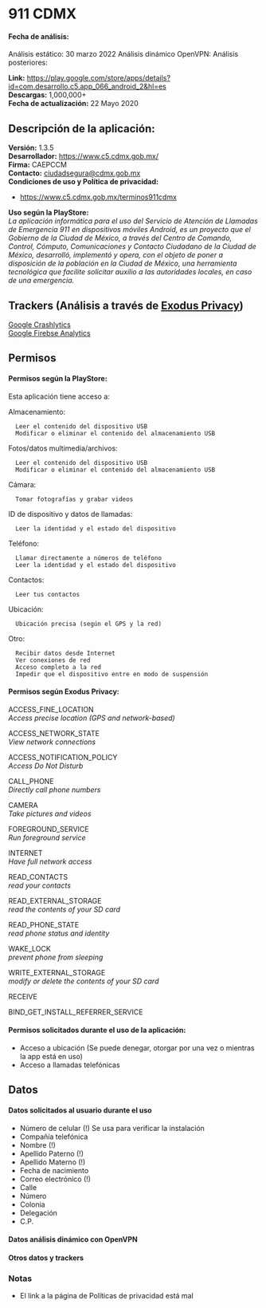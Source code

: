 # 911 CDMX
#### Fecha de análisis:
Análisis estático: 30 marzo 2022
Análisis dinámico OpenVPN:
Análisis posteriores:

**Link:** https://play.google.com/store/apps/details?id=com.desarrollo.c5.app_066_android_2&hl=es       
**Descargas:** 1,000,000+   
**Fecha de actualización:** 22 Mayo 2020

## Descripción de la aplicación:
**Versión:** 1.3.5   
**Desarrollador:** https://www.c5.cdmx.gob.mx/   
**Firma:** CAEPCCM    
**Contacto:** ciudadsegura@cdmx.gob.mx   
**Condiciones de uso y Política de privacidad:**  
- https://www.c5.cdmx.gob.mx/terminos911cdmx    

**Uso según la PlayStore:**       
*La aplicación informática para el uso del Servicio de Atención de Llamadas de Emergencia 911 en dispositivos móviles Android, es un proyecto que el Gobierno de la Ciudad de México, a través del Centro de Comando, Control, Cómputo, Comunicaciones y Contacto Ciudadano de la Ciudad de México, desarrolló, implementó y opera, con el objeto de poner a disposición de la población en la Ciudad de México, una herramienta tecnológica que facilite solicitar auxilio a las autoridades locales, en caso de una emergencia.*

## Trackers (Análisis a través de [Exodus Privacy](https://exodus-privacy.eu.org/en/))
[Google Crashlytics](https://firebase.google.com/products/crashlytics)   
[Google Firebse Analytics](https://firebase.google.com/products/analytics)

## Permisos
#### Permisos según la PlayStore:
Esta aplicación tiene acceso a:

Almacenamiento:

      Leer el contenido del dispositivo USB    
      Modificar o eliminar el contenido del almacenamiento USB   

Fotos/datos multimedia/archivos:

      Leer el contenido del dispositivo USB
      Modificar o eliminar el contenido del almacenamiento USB

Cámara:

      Tomar fotografías y grabar videos

ID de dispositivo y datos de llamadas:

      Leer la identidad y el estado del dispositivo

Teléfono:

      Llamar directamente a números de teléfono
      Leer la identidad y el estado del dispositivo

Contactos:

      Leer tus contactos

Ubicación:

      Ubicación precisa (según el GPS y la red)

Otro:

      Recibir datos desde Internet
      Ver conexiones de red
      Acceso completo a la red
      Impedir que el dispositivo entre en modo de suspensión

#### Permisos según Exodus Privacy:
ACCESS_FINE_LOCATION   
*Access precise location (GPS and network-based)*

ACCESS_NETWORK_STATE   
*View network connections*

ACCESS_NOTIFICATION_POLICY   
*Access Do Not Disturb*

CALL_PHONE   
*Directly call phone numbers*

CAMERA   
*Take pictures and videos*

FOREGROUND_SERVICE   
*Run foreground service*

INTERNET   
*Have full network access*

READ_CONTACTS   
*read your contacts*

READ_EXTERNAL_STORAGE   
_read the contents of your SD card_

READ_PHONE_STATE   
_read phone status and identity_

WAKE_LOCK   
_prevent phone from sleeping_

WRITE_EXTERNAL_STORAGE   
_modify or delete the contents of your SD card_

RECEIVE

BIND_GET_INSTALL_REFERRER_SERVICE

#### Permisos solicitados durante el uso de la aplicación:
- Acceso a ubicación (Se puede denegar, otorgar por una vez o mientras la app está en uso)
- Acceso a llamadas telefónicas

## Datos
#### Datos solicitados al usuario durante el uso
- Número de celular (!) Se usa para verificar la instalación
- Compañía telefónica
- Nombre (!)
- Apellido Paterno (!)
- Apellido Materno (!)
- Fecha de nacimiento
- Correo electrónico (!)
- Calle
- Número
- Colonia
- Delegación
- C.P.

#### Datos análisis dinámico con OpenVPN
#### Otros datos y trackers

### Notas
- El link a la página de Políticas de privacidad está mal
